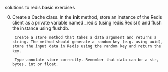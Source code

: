 solutions to redis basic exercises

0. Create a Cache class. In the __init__ method, store an instance of the Redis client as a private variable named _redis (using redis.Redis()) and flush the instance using flushdb.


        Create a store method that takes a data argument and returns a string. The method should generate a random key (e.g. using uuid), store the input data in Redis using the random key and return the key.

        Type-annotate store correctly. Remember that data can be a str, bytes, int or float.

